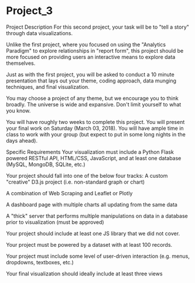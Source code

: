 # Project_3

Project Description
For this second project, your task will be to "tell a story" through data visualizations. 

Unlike the first project, where you focused on using the "Analytics Paradigm" to explore relationships in "report form", this project should be more focused on providing users an interactive means to explore data themselves. 

Just as with the first project, you will be asked to conduct a 10 minute presentation that lays out your theme, coding approach, data munging techniques, and final visualization.

You may choose a project of any theme, but we encourage you to think broadly. The universe is wide and expansive. Don't limit yourself to what you know. 

You will have roughly two weeks to complete this project. You will present your final work on Saturday (March 03, 2018). You will have ample time in class to work with your group (but expect to put in some long nights in the days ahead).

Specific Requirements
Your visualization must include a Python Flask powered RESTful API, HTML/CSS, JavaScript, and at least one database (MySQL, MongoDB, SQLite, etc.)

Your project should fall into one of the below four tracks: 
A custom "creative" D3.js project (i.e. non-standard graph or chart)

A combination of Web Scraping and Leaflet or Plotly

A dashboard page with multiple charts all updating from the same data

A "thick" server that performs multiple manipulations on data in a database prior to visualization (must be approved)

Your project should include at least one JS library that we did not cover.

Your project must be powered by a dataset with at least 100 records.

Your project must include some level of user-driven interaction (e.g. menus, dropdowns, textboxes, etc.)

Your final visualization should ideally include at least three views
